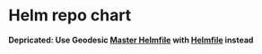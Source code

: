 # Helm repo chart

**Depricated: Use Geodesic [Master Helmfile](https://github.com/cloudposse/geodesic/blob/master/rootfs/conf/kops/helmfile.yaml) with [Helmfile](https://github.com/roboll/helmfile) instead** 